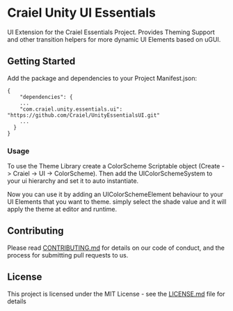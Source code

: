 # Craiel Unity UI Essentials

UI Extension for the Craiel Essentials Project.
Provides Theming Support and other transition helpers for more dynamic UI Elements based on uGUI.

## Getting Started

Add the package and dependencies to your Project Manifest.json:
```
{
    "dependencies": {
    ...
    "com.craiel.unity.essentials.ui": "https://github.com/Craiel/UnityEssentialsUI.git"
    ...
  }
}
```

### Usage

To use the Theme Library create a ColorScheme Scriptable object (Create -> Craiel -> UI -> ColorScheme).
Then add the UIColorSchemeSystem to your ui hierarchy and set it to auto instantiate.

Now you can use it by adding an UIColorSchemeElement behaviour to your UI Elements that you want to theme. simply select the shade value and it will apply the theme at editor and runtime.

## Contributing

Please read [CONTRIBUTING.md](CONTRIBUTING.md) for details on our code of conduct, and the process for submitting pull requests to us.


## License

This project is licensed under the MIT License - see the [LICENSE.md](LICENSE.md) file for details
